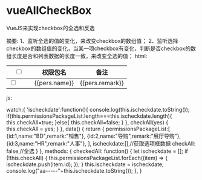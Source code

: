 # vueAllCheckBox
VueJS来实现checkbox的全选和反选

摘要: 1、监听全选的值的变化，来改变checkbox的数组值； 2、监听选择checkbox的数组值的变化，当某一项checkbox有变化，判断是否checkbox的数组长度是否和列表数据的长度一致，来改变全选的值； 
html:

<table class="fan-table-permissions">
  <thead>
    <tr>
      <th width="50px"><input type="checkbox" class="fan-checkbox" v-model="checkAll" @click="checkedAll()"></th>
      <th>权限包名</th>
      <th>备注</th>
    </tr>
  </thead>
  <tbody>
    <tr v-for="pers in permissionsPackageList">
      <td>
        <input type="checkbox" :value="pers.id" class="fan-checkbox" v-model='ischeckdate' />
      </td>
      <td>{{pers.name}}</td>
      <td>{{pers.remark}}</td>
    </tr>
  </tbody>
</table>
js:

watch:{
 'ischeckdate':function(){
   console.log(this.ischeckdate.toString());
   if(this.permissionsPackageList.length===this.ischeckdate.length){
     this.checkAll=true;
   }else{
     this.checkAll=false;
   }
 },
 checkAll(yes) {
   this.checkAll = yes;
 }
},
 data() {
   return {
     permissionsPackageList:[
       {id:1,name:"BD",remark:"销售"},
       {id:2,name:"导购",remark:"展厅导购"},
       {id:3,name:"HR",remark:"人事"},
     ],
     ischeckdate:[],//获取选项框数据
     checkAll: false,//全选
   }
 },
 methods: {
   checkedAll: function() {
     let ischeckdate = [];
     if (!this.checkAll) {
       this.permissionsPackageList.forEach((item) => {
         ischeckdate.push(item.id);
       });
     }
     this.ischeckdate = ischeckdate;
     console.log("aa-----"+this.ischeckdate.toString());
   },
 }